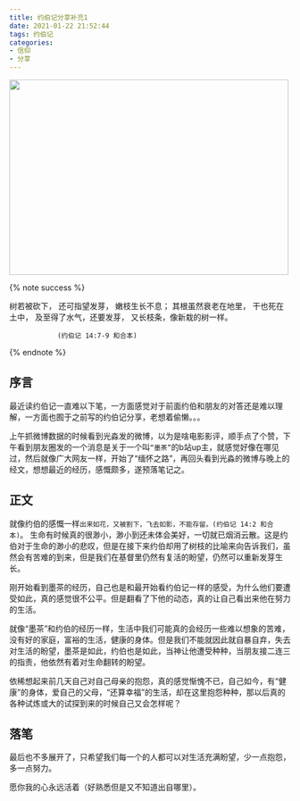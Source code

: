 ```yaml
---
title: 约伯记分享补充1
date: 2021-01-22 21:52:44
tags: 约伯记
categories: 
- 信仰
- 分享
---
```


<img src="https://blog-1257711631.cos.ap-nanjing.myqcloud.com/IMG_0015.JPG" width=500 height=350>


{% note success %}

树若被砍下，
还可指望发芽，
嫩枝生长不息；
其根虽然衰老在地里，
干也死在土中，
及至得了水气，还要发芽，
又长枝条，像新栽的树一样。

                (约伯记 14:7-9 和合本)

{% endnote %}

## 序言

最近读约伯记一直难以下笔，一方面感觉对于前面约伯和朋友的对答还是难以理解，一方面也囿于之前写的约伯记分享，老想着偷懒。。。

上午抓微博数据的时候看到光淼发的微博，以为是啥电影影评，顺手点了个赞，下午看到朋友圈发的一个消息是关于一个叫`“墨茶”`的b站up主，就感觉好像在哪见过，然后就像广大网友一样，开始了“缅怀之路”，再回头看到光淼的微博与晚上的经文，想想最近的经历，感慨颇多，遂预落笔记之。

## 正文

就像约伯的感慨一样`出来如花，又被割下，飞去如影，不能存留。(约伯记 14:2 和合本)`。
生命有时候真的很渺小，渺小到还未体会美好，一切就已烟消云散。这是约伯对于生命的渺小的悲叹，但是在接下来约伯却用了树枝的比喻来向告诉我们，虽然会有苦难的到来，但是我们在基督里仍然有复活的盼望，仍然可以重新发芽生长。

刚开始看到墨茶的经历，自己也是和最开始看约伯记一样的感受，为什么他们要遭受如此，真的感觉很不公平。但是翻看了下他的动态，真的让自己看出来他在努力的生活。

就像“墨茶”和约伯的经历一样，生活中我们可能真的会经历一些难以想象的苦难，没有好的家庭，富裕的生活，健康的身体。但是我们不能就因此就自暴自弃，失去对生活的盼望，墨茶是如此，约伯也是如此，当神让他遭受种种，当朋友接二连三的指责，他依然有着对生命翻转的盼望。

依稀想起来前几天自己对自己母亲的抱怨，真的感觉惭愧不已，自己如今，有“健康”的身体，爱自己的父母，“还算幸福”的生活，却在这里抱怨种种，那以后真的各种试炼或大的试探到来的时候自己又会怎样呢？

## 落笔

最后也不多展开了，只希望我们每一个的人都可以对生活充满盼望，少一点抱怨，多一点努力。

愿你我的心永远活着（好熟悉但是又不知道出自哪里）。
